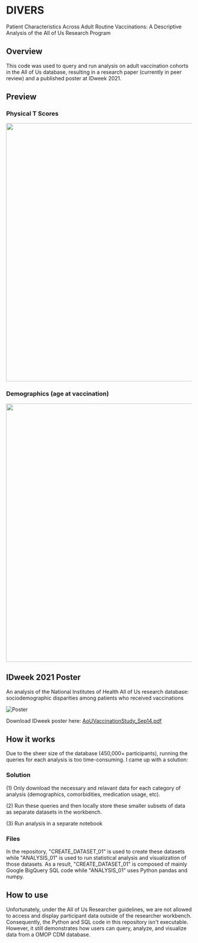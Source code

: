 # DIVERS
Patient Characteristics Across Adult Routine Vaccinations: A Descriptive Analysis of the All of Us Research Program

## Overview
This code was used to query and run analysis on adult vaccination cohorts in the All of Us database, resulting in a research paper (currently in peer review) and a published poster at IDweek 2021.

## Preview
### Physical T Scores
<img src="https://user-images.githubusercontent.com/17485488/143497405-b4f9f45d-1629-4f60-8bc2-ccce311c1d89.png" width=700 />

### Demographics (age at vaccination)
<img src="https://user-images.githubusercontent.com/17485488/143497453-21127d41-1653-4842-9c76-ce89a546bcfd.png" width=700 />


## IDweek 2021 Poster
 An analysis of the National Institutes of Health All of Us research database: sociodemographic disparities among patients who received vaccinations
 
 ![Poster](https://user-images.githubusercontent.com/17485488/143495625-09d4c81a-1c0a-461c-9219-6d22788968fe.jpeg)

 
Download IDweek poster here: [AoUVaccinationStudy_Sep14.pdf](https://github.com/stanleyjia/DIVERS/files/7605047/AoUVaccinationStudy_Sep14.pdf)


## How it works
Due to the sheer size of the database (450,000+ participants), running the queries for each analysis is too time-consuming. I came up with a solution: 

### Solution
(1) Only download the necessary and relavant data for each category of analysis (demographics, comorbidities, medication usage, etc). 

(2) Run these queries and then locally store these smaller subsets of data as separate datasets in the workbench. 

(3) Run analysis in a separate notebook 

### Files
In the repository, "CREATE_DATASET_01" is used to create these datasets while "ANALYSIS_01" is used to run statistical analysis and visualization of those datasets. As a result, "CREATE_DATASET_01" is composed of mainly Google BigQuery SQL code while "ANALYSIS_01" uses Python pandas and numpy.


## How to use
Unfortunately, under the All of Us Researcher guidelines, we are not allowed to access and display participant data outside of the researcher workbench. Consequently, the Python and SQL code in this repository isn't executable. However, it still demonstrates how users can query, analyze, and visualize data from a OMOP CDM database.
